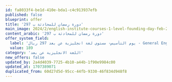 ```yaml
---
id: fa8033f4-be1d-410e-bda1-c4c913937efb
published: false
blueprint: offer
title: 'دورة رمضان للمحادثة ب 297'
main_image: 2024/2/english-institute-courses-1-level-founding-day-feb-2024.jpg
content_arabic: 'دورة رمضان للمحادثة ب 297'
offer_system_field:
  label: 'يوم التأسيس- مستوي لغة انجليزية عن بعد 297 ريال - General English Online Live - 129'
  value: 189
category: 'اللغة الانجليزية عن بعد'
new_offers: false
updated_by: 2a4d4039-7725-4b10-a44b-1f90e9984c00
updated_at: 1707389071
duplicated_from: 60d27d5d-95cc-44fb-9330-46f834d948f8
---
```

